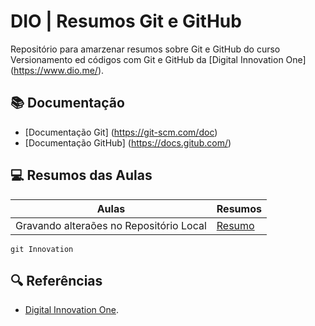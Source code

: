 
# DIO | Resumos Git e GitHub    
Repositório para amarzenar resumos sobre Git e GitHub do curso Versionamento ed códigos com Git e GitHub da [Digital Innovation One] (https://www.dio.me/).
 

 ## 📚 Documentação
 - [Documentação Git] (https://git-scm.com/doc)
 - [Documentação GitHub] (https://docs.gitub.com/)

 ## 💻 Resumos das Aulas

 | Aulas | Resumos |
 |-------|---------|
 | Gravando alteraões no Repositório Local | [Resumo]() |
 ```
 git Innovation
 ````

 ## 🔍 Referências
 - [Digital Innovation One]().
